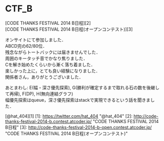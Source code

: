 CTF_B
=====
[CODE THANKS FESTIVAL 2014 B日程][2]  
[CODE THANKS FESTIVAL 2014 B日程(オープンコンテスト)][3]

オンサイトにて参加しました．  
ABCD完の62/80位．  
残念ながらトートバックには届きませんでした．  
周囲のキータッチ音でかなり焦りました．  
Cを解き始めたくらいから漸く落ち着ました．  
楽しかった上に，とても良い経験になりました．  
関係者さん，ありがとうございました．  

あとまわし: E(幅・深さ優先探索), G(勝利が確定するまで取れる石の数を後継して再帰), F(DP), H(無向連結グラフ)  
幅優先探索はqueue，深さ優先探索はstackで実現できるという話を聞きました．

[@hat_404][1]
[1]: https://twitter.com/hat_404 "@hat_404"
[2]: http://code-thanks-festival-2014-b.contest.atcoder.jp/ "CODE THANKS FESTIVAL 2014 B日程"
[3]: http://code-thanks-festival-2014-b-open.contest.atcoder.jp/ "CODE THANKS FESTIVAL 2014 B日程(オープンコンテスト)"
